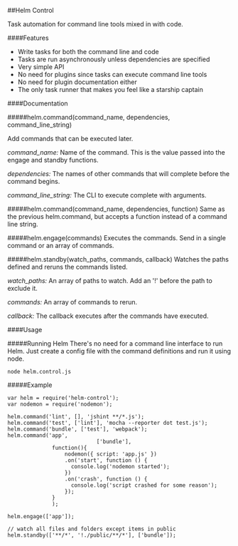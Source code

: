##Helm Control 

Task automation for command line tools mixed in with code.

####Features
* Write tasks for both the command line and code
* Tasks are run asynchronously unless dependencies are specified
* Very simple API
* No need for plugins since tasks can execute command line tools
* No need for plugin documentation either
* The only task runner that makes you feel like a starship captain

####Documentation

#####helm.command(command_name, dependencies, command_line_string)

Add commands that can be executed later. 

*command_name:* Name of the command. This is the value passed into the engage and standby functions.

*dependencies:* The names of other commands that will complete before the command begins.

*command_line_string:* The CLI to execute complete with arguments.

#####helm.command(command_name, dependencies, function)
Same as the previous helm.command, but accepts a function instead of a command line string.

#####helm.engage(commands)
Executes the commands. Send in a single command or an array of commands.


#####helm.standby(watch_paths, commands, callback)
Watches the paths defined and reruns the commands listed.

*watch_paths:* An array of paths to watch. Add an '!' before the path to exclude it. 

*commands:* An array of commands to rerun.

*callback:* The callback executes after the commands have executed.

####Usage

#####Running Helm
There's no need for a command line interface to run Helm. Just create a config file with the command definitions and run it using node.

`node helm.control.js`


#####Example
```
var helm = require('helm-control');
var nodemon = require('nodemon');

helm.command('lint', [], 'jshint **/*.js');
helm.command('test', ['lint'], 'mocha --reporter dot test.js');
helm.command('bundle', ['test'], 'webpack');
helm.command('app',
							['bundle'],
              function(){
                  nodemon({ script: 'app.js' })
                  .on('start', function () {
                    console.log('nodemon started');
                  })
                  .on('crash', function () {
                    console.log('script crashed for some reason');
                  });
              }
              );

helm.engage(['app']);

// watch all files and folders except items in public
helm.standby(['**/*', '!./public/**/*'], ['bundle']);
```